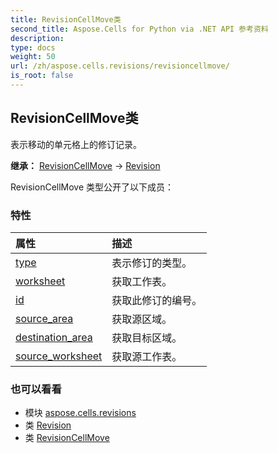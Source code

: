 ```yaml
---
title: RevisionCellMove类
second_title: Aspose.Cells for Python via .NET API 参考资料
description:
type: docs
weight: 50
url: /zh/aspose.cells.revisions/revisioncellmove/
is_root: false
---
```

## RevisionCellMove类
表示移动的单元格上的修订记录。



**继承：** [RevisionCellMove](/cells/python-net/aspose.cells.revisions/revisioncellmove) → 
[Revision](/cells/python-net/zh/aspose.cells.revisions/revision)



RevisionCellMove 类型公开了以下成员：

### 特性
|属性|描述|
| :- | :- |
| [type](/cells/python-net/zh/aspose.cells.revisions/revisioncellmove/type) |表示修订的类型。|
| [worksheet](/cells/python-net/zh/aspose.cells.revisions/revisioncellmove/worksheet) |获取工作表。|
| [id](/cells/python-net/zh/aspose.cells.revisions/revisioncellmove/id) |获取此修订的编号。|
| [source_area](/cells/python-net/zh/aspose.cells.revisions/revisioncellmove/source_area) |获取源区域。|
| [destination_area](/cells/python-net/zh/aspose.cells.revisions/revisioncellmove/destination_area) |获取目标区域。|
| [source_worksheet](/cells/python-net/zh/aspose.cells.revisions/revisioncellmove/source_worksheet) |获取源工作表。|



### 也可以看看
* 模块 [aspose.cells.revisions](..)
* 类 [Revision](/cells/python-net/zh/aspose.cells.revisions/revision)
* 类 [RevisionCellMove](/cells/python-net/zh/aspose.cells.revisions/revisioncellmove)
